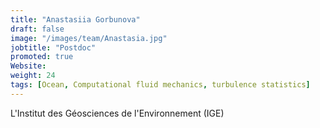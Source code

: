 ```yaml
---
title: "Anastasiia Gorbunova"
draft: false
image: "/images/team/Anastasia.jpg"
jobtitle: "Postdoc"
promoted: true
Website:
weight: 24
tags: [Ocean, Computational fluid mechanics, turbulence statistics]
---
```



L'Institut des Géosciences de l'Environnement (IGE)
